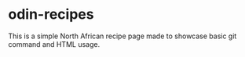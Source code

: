 # odin-recipes
This is a simple North African recipe page made to showcase basic git command and HTML usage.